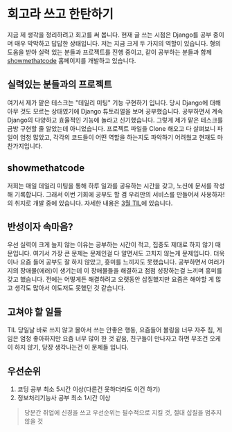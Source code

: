 # 회고라 쓰고 한탄하기
지금 제 생각을 정리하려고 회고를 써 봅니다. 현재 글 쓰는 시점은 Django를 공부 중이며 매우 막막하고 답답한 상태입니다.
저는 지금 크게 두 가지의 역할이 있습니다. 형의 도움을 받아 실력 있는 분들과 프로젝트를 진행 중이고, 같이 공부하는 분들과 함께 
[showmethatcode](https://showmethatcode.team/) 홈페이지를 개발하고 있습니다.

## 실력있는 분들과의 프로젝트
여기서 제가 맡은 테스크는 "데일리 미팅" 기능 구현하기 입니다. 당시 Django에 대해 아무 것도 모르는 상태였기에 Django 튜토리얼을 보며 공부했습니다.
공부하면서 계속 Django의 다양하고 효율적인 기능에 놀라고 신기했습니다. 그렇게 제가 맡은 테스크를 금방 구현할 줄 알았는데 아니었습니다.
프로젝트 파일을 Clone 해오고 다 살펴보니 파일이 엄청 많았고, 각각의 코드들이 어떤 역할을 하는지도 파악하기 어려웠고 현재도 마찬가지입니다.

## showmethatcode
저희는 매일 데일리 미팅을 통해 하루 일과를 공유하는 시간을 갖고, 노션에 문서를 작성해 기록합니다. 그래서 이번 기회에 공부도 할 겸 우리만의 서비스를 만들어서 
사용하자! 의 취지로 개발 중에 있습니다. 자세한 내용은 [3월 TIL](https://github.com/indante/TILs/blob/master/2020/March.md)에 있습니다.

## 반성이자 속마음?
우선 실력이 크게 늘지 않는 이유는 공부하는 시간이 적고, 집중도 제대로 하지 않기 때문입니다. 여기서 가장 큰 문제는 문제인걸 다 알면서도 고치지 않는게 문제입니다.
더욱이나 요즘 들어 공부도 잘 하지 않았고, 흥미를 느끼지도 못했습니다. 공부하면서 여러가지의 장애물(에러)이 생기는데 이 장애물들을 해결하고 점점 성장하는걸 느끼며
흥미를 갖고 했습니다. 전에는 어떻게든 해결하려고 오랫동안 삽질했지만 요즘은 해야할 게 많고 생각도 많아서 이도저도 못했던 것 같습니다.

## 고쳐야 할 일들
TIL 당일날 바로 쓰지 않고 몰아서 쓰는 안좋은 행동, 요즘들어 볼링을 너무 자주 침, 게임은 엄청 좋아하지만 요즘 너무 많이 한 것 같음,
친구들이 만나자고 하면 무조건 오케이 하지 않기, 당장 생각나는건 이 문제들 입니다.

## 우선순위
1. 코딩 공부 최소 5시간 이상(다른건 못하더라도 이건 하기)
2. 정보처리기능사 공부 최소 1시간 이상

> 당분간 취업에 신경을 쓰고 우선순위는 필수적으로 지킬 것, 절대 삽질을 멈추지 않을 것

